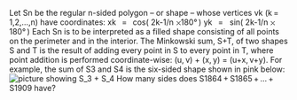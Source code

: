   Let Sn be the regular n-sided polygon &ndash; or shape &ndash; whose vertices     vk (k&thinsp;=&thinsp;1,2,&hellip;,n) have coordinates:                  xk&nbsp;&thinsp;&nbsp;= &thinsp;          cos( 2k-1/n <img src='images/symbol_times.gif' width='9' height='9' alt='&times;' border='0' style='vertical-align:middle;' />180&deg;&thinsp;)                yk&nbsp;&thinsp;&nbsp;= &nbsp;          sin( 2k-1/n <img src='images/symbol_times.gif' width='9' height='9' alt='&times;' border='0' style='vertical-align:middle;' />180&deg;&thinsp;)          Each Sn is to be interpreted as a filled shape consisting of all points on the perimeter and in the interior.    The Minkowski sum, S+T, of two shapes S and T is the result of     adding every point in S to every point in T, where point addition is performed coordinate-wise:     (u,&thinsp;v) + (x,&thinsp;y) = (u+x,&thinsp;v+y).    For example, the sum of S3 and S4 is the six-sided shape shown in pink below:      <img src="project/images/p_228.png" alt="picture showing S_3 + S_4" />    How many sides does S1864&thinsp;+&thinsp;S1865&thinsp;+&thinsp;&hellip;&thinsp;+&thinsp;S1909 have?  